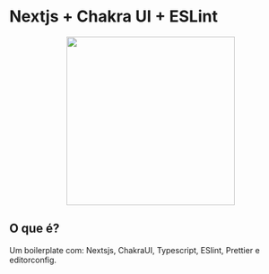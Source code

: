 # Nextjs + Chakra UI + ESLint

<div align="center">
  <img width="300" src="https://raw.githubusercontent.com/rocketseat-content/youtube-nextjs-design-system/master/.github/assets/Nextjs-ChakraUI.png" />
</div>

## O que é?

Um boilerplate com: Nextsjs, ChakraUI, Typescript, ESlint, Prettier e editorconfig.
